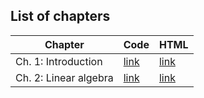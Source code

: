 ## List of chapters

[code]: https://htmlpreview.github.io/?https://github.com/probml/pyprobml/blob/master/chapters
[html]: https://htmlpreview.github.io/?https://github.com/probml/pyprobml/blob/master/chapters

[intro-code]: [code]/intro/README.md
[intro-html]: [html]/intro/index.html

|Chapter|Code|HTML|
|-------|----|----|
|Ch. 1: Introduction|[link][intro-html]|[link][intro-code]|
|Ch. 2: Linear algebra|[link](https://github.com/probml/pyprobml/blob/master/chapters/linalg/README.md)|[link](https://htmlpreview.github.io/?https://github.com/probml/pyprobml/blob/master/chapters/linalg/linalg.html)|


<!--
* [Ch. 1: Introduction](https://github.com/probml/pyprobml/blob/master/chapters/intro/README.md)
* [Ch. 2: Linear algebra](https://github.com/probml/pyprobml/blob/master/chapters/linalg/README.md)
-->